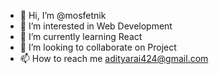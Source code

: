- 👋 Hi, I’m @mosfetnik
- 👀 I’m interested in Web Development
- 🌱 I’m currently learning React
- 💞️ I’m looking to collaborate on Project
- 📫 How to reach me adityarai424@gmail.com

<!---
mosfetnik/mosfetnik is a ✨ special ✨ repository because its `README.md` (this file) appears on your GitHub profile.
You can click the Preview link to take a look at your changes.
--->
